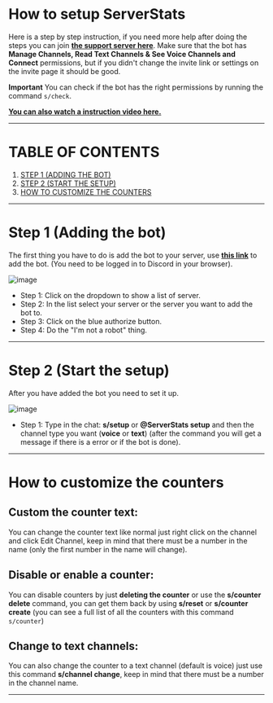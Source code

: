 # How to setup ServerStats
Here is a step by step instruction, if you need more help after doing the steps you can join **[the support server here](https://discordapp.com/invite/vE8qKNV)**.
Make sure that the bot has **Manage Channels, Read Text Channels & See Voice Channels and Connect** permissions, but if you didn't change the invite link or settings on the invite page it should be good.

**Important** You can check if the bot has the right permissions by running the command `s/check`.

**[You can also watch a instruction video here.](https://vimeo.com/316592316/b7bd1ea09b)**

---

# TABLE OF CONTENTS
1. [STEP 1 (ADDING THE BOT)](#step-1-adding-the-bot)
2. [STEP 2 (START THE SETUP)](#step-2-start-the-setup)
3. [HOW TO CUSTOMIZE THE COUNTERS](#how-to-customize-the-counters)

---

# Step 1 (Adding the bot)
The first thing you have to do is add the bot to your server, use **[this link](https://discordapp.com/oauth2/authorize?client_id=458276816071950337&permissions=1133584&scope=bot)** to add the bot. (You need to be logged in to Discord in your browser).

![image](https://cdn.discordapp.com/attachments/527152500139229204/527152574608965642/invite_steps.png)

* Step 1: Click on the dropdown to show a list of server.
* Step 2: In the list select your server or the server you want to add the bot to.
* Step 3: Click on the blue authorize button.
* Step 4: Do the "I'm not a robot" thing.

---

# Step 2 (Start the setup)
After you have added the bot you need to set it up.

![image](https://cdn.discordapp.com/attachments/527152500139229204/544607298266464286/Naamloos.png)

* Step 1: Type in the chat: **s/setup** or **@ServerStats setup** and then the channel type you want (**voice** or **text**) (after the command you will get a message if there is a error or if the bot is done).

---

# How to customize the counters
## Custom the counter text:
You can change the counter text like normal just right click on the channel and click Edit Channel, keep in mind that there must be a number in the name (only the first number in the name will change).

## Disable or enable a counter:

You can disable counters by just **deleting the counter** or use the **s/counter delete** command, you can get them back by using **s/reset** or **s/counter create** (you can see a full list of all the counters with this command `s/counter`)

## Change to text channels:

You can also change the counter to a text channel (default is voice) just use this command **s/channel change**, keep in mind that there must be a number in the channel name.

---
